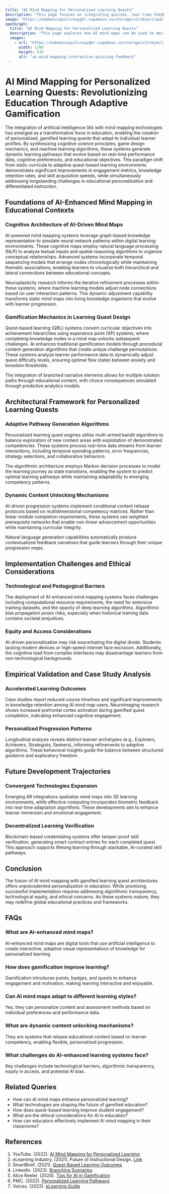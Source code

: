 ```yaml
---
title: "AI Mind Mapping for Personalized Learning Quests"
description: "This page focuses on integrating quizzes, real-time feedback, and adaptive challenges into AI mind maps to transform passive content review into engaging, responsive learning loops."
image: "https://eobemzviqxxlcrwuygkr.supabase.co/storage/v1/object/public/yt2insight//ai-mind-mapping-personalized-learning-quests.png"
openGraph:
  title: "AI Mind Mapping for Personalized Learning Quests"
  description: "This page explores how AI mind maps can be used to design personalized, game-style learning quests based on a learner’s goals, performance data, and cognitive preferences — allowing for branching storylines, milestones, and unlockable challenges."
  images:
    - url: "https://eobemzviqxxlcrwuygkr.supabase.co/storage/v1/object/public/yt2insight//ai-mind-mapping-personalized-learning-quests.png"
      width: 1200
      height: 630
      alt: "ai-mind-mapping-interactive-quizzing-feedback"
---
```



# AI Mind Mapping for Personalized Learning Quests: Revolutionizing Education Through Adaptive Gamification

The integration of artificial intelligence (AI) with mind mapping technologies has emerged as a transformative force in education, enabling the creation of personalized, gamified learning quests that adapt to individual learner profiles. By synthesizing cognitive science principles, game design mechanics, and machine learning algorithms, these systems generate dynamic learning pathways that evolve based on real-time performance data, cognitive preferences, and educational objectives. This paradigm shift from static curricula to adaptive quest-based learning environments demonstrates significant improvements in engagement metrics, knowledge retention rates, and skill acquisition speeds, while simultaneously addressing longstanding challenges in educational personalization and differentiated instruction.

## Foundations of AI-Enhanced Mind Mapping in Educational Contexts

### Cognitive Architecture of AI-Driven Mind Maps

AI-powered mind mapping systems leverage graph-based knowledge representation to simulate neural network patterns within digital learning environments. These cognitive maps employ natural language processing (NLP) to analyze textual inputs and spatial reasoning algorithms to organize conceptual relationships. Advanced systems incorporate temporal sequencing models that arrange nodes chronologically while maintaining thematic associations, enabling learners to visualize both hierarchical and lateral connections between educational concepts.

Neuroplasticity research informs the iterative refinement processes within these systems, where machine learning models adjust node connections based on user interaction patterns. This dynamic adjustment capability transforms static mind maps into living knowledge organisms that evolve with learner progression.

### Gamification Mechanics in Learning Quest Design

Quest-based learning (QBL) systems convert curricular objectives into achievement hierarchies using experience point (XP) systems, where completing knowledge nodes in a mind map unlocks subsequent challenges. AI enhances traditional gamification models through procedural content generation algorithms that create unique challenge permutations. These systems analyze learner performance data to dynamically adjust quest difficulty levels, ensuring optimal flow states between anxiety and boredom thresholds.

The integration of branched narrative elements allows for multiple solution paths through educational content, with choice consequences simulated through predictive analytics models.

## Architectural Framework for Personalized Learning Quests

### Adaptive Pathway Generation Algorithms

Personalized learning quest engines utilize multi-armed bandit algorithms to balance exploration of new content areas with exploitation of demonstrated competencies. These systems process real-time data streams from learner interactions, including temporal spending patterns, error frequencies, strategy selections, and collaborative behaviors.

The algorithmic architecture employs Markov decision processes to model the learning journey as state transitions, enabling the system to predict optimal learning pathways while maintaining adaptability to emerging competency patterns.

### Dynamic Content Unlocking Mechanisms

AI-driven progression systems implement conditional content release protocols based on multidimensional competency matrices. Rather than linear module completion requirements, these systems use weighted prerequisite networks that enable non-linear advancement opportunities while maintaining curricular integrity.

Natural language generation capabilities automatically produce contextualized feedback narratives that guide learners through their unique progression maps.

## Implementation Challenges and Ethical Considerations

### Technological and Pedagogical Barriers

The deployment of AI-enhanced mind mapping systems faces challenges including computational resource requirements, the need for extensive training datasets, and the opacity of deep learning algorithms. Algorithmic bias propagation poses risks, especially when historical training data contains societal prejudices.

### Equity and Access Considerations

AI-driven personalization may risk exacerbating the digital divide. Students lacking modern devices or high-speed internet face exclusion. Additionally, the cognitive load from complex interfaces may disadvantage learners from non-technological backgrounds.

## Empirical Validation and Case Study Analysis

### Accelerated Learning Outcomes

Case studies report reduced course timelines and significant improvements in knowledge retention among AI mind map users. Neuroimaging research shows increased prefrontal cortex activation during gamified quest completion, indicating enhanced cognitive engagement.

### Personalized Progression Patterns

Longitudinal analysis reveals distinct learner archetypes (e.g., Explorers, Achievers, Strategists, Seekers), informing refinements to adaptive algorithms. These behavioral insights guide the balance between structured guidance and exploratory freedom.

## Future Development Trajectories

### Convergent Technologies Expansion

Emerging AR integrations spatialize mind maps into 3D learning environments, while affective computing incorporates biometric feedback into real-time adaptation algorithms. These developments aim to enhance learner immersion and emotional engagement.

### Decentralized Learning Verification

Blockchain-based credentialing systems offer tamper-proof skill verification, generating smart contract entries for each completed quest. This approach supports lifelong learning through stackable, AI-curated skill pathways.

## Conclusion

The fusion of AI mind mapping with gamified learning quest architectures offers unprecedented personalization in education. While promising, successful implementation requires addressing algorithmic transparency, technological equity, and ethical concerns. As these systems mature, they may redefine global educational practices and frameworks.

## FAQs

### What are AI-enhanced mind maps?
AI-enhanced mind maps are digital tools that use artificial intelligence to create interactive, adaptive visual representations of knowledge for personalized learning.

### How does gamification improve learning?
Gamification introduces points, badges, and quests to enhance engagement and motivation, making learning interactive and enjoyable.

### Can AI mind maps adapt to different learning styles?
Yes, they can personalize content and assessment methods based on individual preferences and performance data.

### What are dynamic content unlocking mechanisms?
They are systems that release educational content based on learner competency, enabling flexible, personalized progression.

### What challenges do AI-enhanced learning systems face?
Key challenges include technological barriers, algorithmic transparency, equity in access, and potential AI bias.

## Related Queries

- How can AI mind maps enhance personalized learning?
- What technologies are shaping the future of gamified education?
- How does quest-based learning improve student engagement?
- What are the ethical considerations for AI in education?
- How can educators effectively implement AI mind mapping in their classrooms?

## References

1. YouTube. (2022). [AI Mind Mapping for Personalized Learning](https://www.youtube.com/watch?v=nY0Kt8gLOV8)
2. eLearning Industry. (2021). Future of Instructional Design. [Link](https://elearningindustry.com/future-of-instructional-design-engaging-students-through-gamified-personalized-flexible-learning-with-ai-and-partnerships)
3. SmartBrief. (2021). [Quest-Based Learning Outcomes](https://www.smartbrief.com/original/how-quest-based-learning-improving-student-achievement)
4. LinkedIn. (2023). [Branching Scenarios](https://www.linkedin.com/pulse/branching-scenarios-branched-scored-responses-prolancit)
5. Alice Keeler. (2024). [Tips for AI in Gamification](https://alicekeeler.com/2024/07/15/5-tips-to-use-ai-to-gamify-your-class/)
6. PMC. (2022). [Personalized Learning Pathways](https://pmc.ncbi.nlm.nih.gov/articles/PMC11087970/)
7. Voices. (2023). [eLearning Guide](https://www.voices.com/blog/dynamic-learning-elearning-guide/)